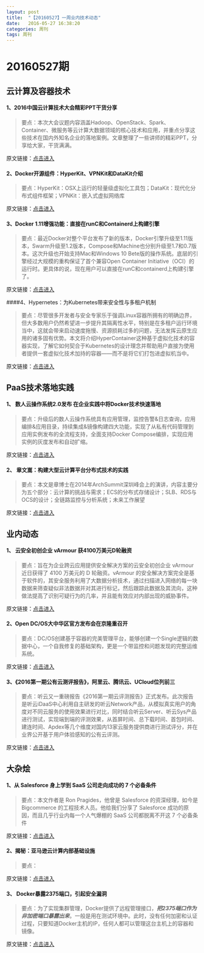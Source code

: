 ```yaml
---
layout: post
title:  "【20160527】一周业内技术动态"
date:   2016-05-27 16:38:20
categories: 周刊
tags: 周刊
---
```

# 20160527期

## 云计算及容器技术

#### 1、2016中国云计算技术大会精彩PPT干货分享
 
> 要点：本次大会议题内容涵盖Hadoop、OpenStack、Spark、Container、微服务等云计算大数据领域的核心技术和应用，并重点分享这些技术在国内外知名企业的落地案例。文章整理了一些讲师的精彩PPT，分享给大家，干货满满。

原文链接：[点击进入][post-link-1.1]

[post-link-1.1]: https://mp.weixin.qq.com/s?__biz=MjM5MjAwODM4MA==&mid=2650686539&idx=2&sn=f5f59887e621d3bb899dad9de6e2d551&scene=0&uin=MTM4MDQwNjQyMA%3D%3D&key=f5c31ae61525f82ee916856b9ca800392a9dbc0b2dfb2296dd9d5a61ed0c51644f4ae2a09f885c8bb7f95f08d4d894a7&devicetype=iMac+MacBookPro12%2C1+OSX+OSX+10.11.3+build(15D21)&version=11020201&lang=zh_CN&pass_ticket=e2On1792pUwV2mzPAN7ls2JqUb5nON8SxJJ5t2Q7VMCANrcC9h3tVYvd9FOAbTix
 
#### 2、Docker开源组件：HyperKit、VPNKit和DataKit介绍

> 要点：HyperKit：OSX上运行的轻量级虚拟化工具包；DataKit：现代化分布式组件框架；VPNKit：嵌入式虚拟网络库

原文链接：[点击进入][post-link-1.2]

[post-link-1.2]: https://mp.weixin.qq.com/s?__biz=MzA5OTAyNzQ2OA==&mid=2649690174&idx=1&sn=e3644d42d225762f8c816d4b5ab7bdcf&scene=0&uin=MjEwOTk0OTU0MA%3D%3D&key=f5c31ae61525f82e8f23cd222f0e273f9f7d8b42f21408e15fd6d85e2577a19fb74230a6f7d3cf655f2e3ba1a7a63c89&devicetype=iMac+MacBookPro11%2C1+OSX+OSX+10.10.1+build(14B25)&version=11000003&lang=zh_CN&pass_ticket=1x%2BjTmTo5jM8Gbe8IP4i7G%2BK5DOUs2WhLnI7jFKNDAP51irbHAdRY0fvokV3za3V

#### 3、Docker 1.11增强功能：直接在runC和Containerd上构建引擎
 
> 要点：最近Docker对整个平台发布了新的版本，Docker引擎升级至1.11版本，Swarm升级至1.2版本，Compose和Machine也分别升级至1.7和0.7版本。这次升级也开始支持Mac和Windows 10 Bete版的操作系统。底层的引擎经过大规模的重构保证了首个兼容Open Container Initiative（OCI）的运行时。更具体的说，现在用户可以直接在runC和containerd上构建引擎了。
 
原文链接：[点击进入][post-link-1.3]

[post-link-1.3]: https://mp.weixin.qq.com/s?__biz=MzA5OTAyNzQ2OA==&mid=2649690186&idx=1&sn=918289ba88c400b46258ae20704bb648&scene=0&uin=MTM4MDQwNjQyMA%3D%3D&key=f5c31ae61525f82e6585e94ed288fa2c4de225d8c86f0c8064f5cc886709168c79c9431a1401e173ad796eab0d77a4ec&devicetype=iMac+MacBookPro12%2C1+OSX+OSX+10.11.3+build(15D21)&version=11020201&lang=zh_CN&pass_ticket=e2On1792pUwV2mzPAN7ls2JqUb5nON8SxJJ5t2Q7VMCANrcC9h3tVYvd9FOAbTix
 
####4、Hypernetes：为Kubernetes带来安全性与多租户机制
 
> 要点：尽管很多开发者与安全专家乐于强调Linux容器所拥有的明确边界，但大多数用户仍然希望进一步提升其隔离性水平，特别是在多租户运行环境当中，这就会带来启动速度拖慢、资源损耗过多的问题，无法发挥云原生应用的诸多固有优势。本文将介绍HyperContainer这种基于虚拟化技术的容器实现，了解它如何契合于Kubernetes的设计理念并帮助用户直接为使用者提供一套虚拟化技术加持的容器——而不是将它们打包进虚拟机当中。

原文链接：[点击进入][post-link-1.4]

[post-link-1.4]: https://mp.weixin.qq.com/s?__biz=MzA5OTAyNzQ2OA==&mid=2649690191&idx=1&sn=c837bf641c8cf869ab570244fda52bdf&scene=0&uin=MTM4MDQwNjQyMA%3D%3D&key=f5c31ae61525f82e1bbe6db8e06d44349efe47fdc1bd00bdfe6c358788961c058059057bb180d2cb923cbb5c0aa0deb6&devicetype=iMac+MacBookPro12%2C1+OSX+OSX+10.11.3+build(15D21)&version=11020201&lang=zh_CN&pass_ticket=e2On1792pUwV2mzPAN7ls2JqUb5nON8SxJJ5t2Q7VMCANrcC9h3tVYvd9FOAbTix
 
## PaaS技术落地实践
 
#### 1、 数人云操作系统2.0发布 在企业实践中将Docker技术快速落地
 
> 要点：升级后的数人云操作系统具有应用管理，监控告警&日志查询，应用编排&应用目录，持续集成&镜像构建四大功能，实现了从私有代码管理到应用实例发布的全流程支持，全面支持Docker Compose编排，实现应用实例的灰度发布和自动扩缩。
 
原文链接：[点击进入][post-link-2.1]

[post-link-2.1]: https://mp.weixin.qq.com/s?__biz=MzA3MDg4Nzc2NQ==&mid=2652133385&idx=1&sn=aaeb052a1eca679eb09914eae423b6b3&scene=0&key=f5c31ae61525f82e977c13313e6776086fc0ae6e7b424fb243055575bd2af527765f8567a8b2a30cc428b7055bfb36a0&ascene=0&uin=MTM4MDQwNjQyMA%3D%3D&devicetype=iMac+MacBookPro12%2C1+OSX+OSX+10.11.3+build(15D21)&version=11020201&pass_ticket=rUSsNQ%2BGFCIMG7JvW4hiOX%2BrqAuLzCnN4SHJD98AjIXeLIFwRCqVZEcVwfyDexhT

#### 2、 章文嵩：构建大型云计算平台分布式技术的实践
 
> 要点：本文是章博士在2014年ArchSummit深圳峰会上的演讲，内容主要分为五个部分：云计算的挑战与需求；ECS的分布式存储设计；SLB、RDS与OCS的设计；全链路监控与分析系统；未来工作展望

原文链接：[点击进入][post-link-2.2]

[post-link-2.2]: https://mp.weixin.qq.com/s?__biz=MzA5Nzc4OTA1Mw==&mid=2659597258&idx=1&sn=2073afe6896d86ee2af881f24937196b&scene=0&uin=MTM4MDQwNjQyMA%3D%3D&key=f5c31ae61525f82e1df0ff25abbb53a4b0be9f7c86a43369056cb00c8d61a4f0607a249dc797147c35b275d9d0e9cccc&devicetype=iMac+MacBookPro12%2C1+OSX+OSX+10.11.3+build(15D21)&version=11020201&lang=zh_CN&pass_ticket=e2On1792pUwV2mzPAN7ls2JqUb5nON8SxJJ5t2Q7VMCANrcC9h3tVYvd9FOAbTix
 
## 业内动态
 
#### 1、 云安全初创企业 vArmour 获4100万美元D轮融资

> 要点：旨在为企业跨云应用提供安全解决方案的云安全初创企业 vArmour 近日获得了 4100 万美元的 D 轮融资。vArmour 的安全解决方案完全是基于软件的，其安全服务利用了大数据分析技术，通过扫描进入网络的每一块数据来筛查疑似非法数据并对其进行标记，然后跟踪此数据及其流向，这种做法提高了识别可疑行为的几率，并且能有效应对内部出现的威胁事件。

原文链接：[点击进入][post-link-3.1]

[post-link-3.1]: http://36kr.com/p/5047364.html
 
#### 2、Open DC/OS大中华区官方发布会在京隆重召开

> 要点：DC/OS创建基于容器的完美管理平台，能够创建一个Single逻辑的数据中心，一个自我修复的基础架构，更是一个带监控和问题发现的完整运维系统。
 
原文链接：[点击进入][post-link-3.2]

[post-link-3.2]: http://geek.csdn.net/news/detail/75923
 
#### 3、《2016第一期公有云测评报告》，阿里云、腾讯云、UCloud位列前三

> 要点：听云又一重磅报告《2016第一期云评测报告》正式发布。此次报告是听云iDaaS中心利用自主研发的听云Network产品，从模拟真实用户的角度对不同云服务的使用效果进行对比，同时结合听云Server、听云Sys产品进行测试，实现端到端的评测效果，从首屏时间、总下载时间、首包时间、建连时间、Apdex等几个维度对国内13家云服务提供商进行测试评分，并在业界公开基于用户体验感知的公有云评测。
 
原文链接：[点击进入][post-link-3.3]

[post-link-3.3]: https://mp.weixin.qq.com/s?__biz=MjM5NDE0MjI4MA==&mid=2656298708&idx=1&sn=df9a775b0d167f9492766c9d0e35efa9&scene=0&uin=MTM4MDQwNjQyMA%3D%3D&key=f5c31ae61525f82e930a2d78ec94cbdc5519983b2da08b12418249507b8807d079c0db9a570768c52542a75fa4fa17c4&devicetype=iMac+MacBookPro12%2C1+OSX+OSX+10.11.3+build(15D21)&version=11020201&lang=zh_CN&pass_ticket=e2On1792pUwV2mzPAN7ls2JqUb5nON8SxJJ5t2Q7VMCANrcC9h3tVYvd9FOAbTix
 
 
## 大杂烩
 
#### 1、从 Salesforce 身上学到 SaaS 公司走向成功的 7 个必备条件
 
> 要点：本文作者是 Ron Pragides，他曾是 Salesforce 的资深经理，如今是  Bigcommerce 的工程技术人员。他给我们分享了 Salesforce 成功的原因，而且几乎行业内每一个人气爆棚的 SaaS 公司都脱离不开这 7 个必备条件
 
原文链接：[点击进入][post-link-4.1]

[post-link-4.1]: https://mp.weixin.qq.com/s?__biz=MjM5MzM3NjM4MA==&mid=2654676111&idx=4&sn=fe471c8d506304bfd76a6e983619953c&scene=0&key=f5c31ae61525f82eefd585bcfb4b4c63cf5737b6e1965c90e930757dd18680d9f27396a6d42e918c7853aabe70933bc8&ascene=0&uin=MTM4MDQwNjQyMA%3D%3D&devicetype=iMac+MacBookPro12%2C1+OSX+OSX+10.11.3+build(15D21)&version=11020201&pass_ticket=rUSsNQ%2BGFCIMG7JvW4hiOX%2BrqAuLzCnN4SHJD98AjIXeLIFwRCqVZEcVwfyDexhT
 
#### 2、揭秘：亚马逊云计算内部基础设施
 
>要点：
 
原文链接：[点击进入][post-link-4.2]

[post-link-4.2]: https://mp.weixin.qq.com/s?__biz=MjM5MzM3NjM4MA==&mid=2654676111&idx=4&sn=fe471c8d506304bfd76a6e983619953c&scene=0&key=f5c31ae61525f82eefd585bcfb4b4c63cf5737b6e1965c90e930757dd18680d9f27396a6d42e918c7853aabe70933bc8&ascene=0&uin=MTM4MDQwNjQyMA%3D%3D&devicetype=iMac+MacBookPro12%2C1+OSX+OSX+10.11.3+build(15D21)&version=11020201&pass_ticket=rUSsNQ%2BGFCIMG7JvW4hiOX%2BrqAuLzCnN4SHJD98AjIXeLIFwRCqVZEcVwfyDexhT
  
#### 3、 Docker暴露2375端口，引起安全漏洞
 
> 要点：为了实现集群管理，Docker提供了远程管理接口，***把2375端口作为非加密端口暴露出来***，一般是用在测试环境中。此时，没有任何加密和认证过程，只要知道Docker主机的IP，任何人都可以管理这台主机上的容器和镜像。
 
原文链接：[点击进入][post-link-4.3]

[post-link-4.3]: http://geek.csdn.net/news/detail/75236